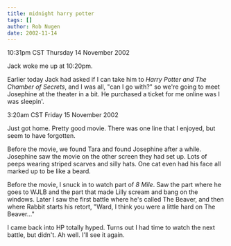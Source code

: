 ```yaml
---
title: midnight harry potter
tags: []
author: Rob Nugen
date: 2002-11-14
---
```


<p class=date>10:31pm CST Thursday 14 November 2002</p>

<p>Jack woke me up at 10:20pm.</p>

<p>Earlier today Jack had asked if I can take him to <em>Harry Potter
and The Chamber of Secrets</em>, and I was all, "can I go with?" so
we're going to meet Josephine at the theater in a bit.  He purchased a
ticket for me online was I was sleepin'.</p>

<p class=date>3:20am CST Friday 15 November 2002</p>

<p>Just got home.  Pretty good movie.  There was one line that I
enjoyed, but seem to have forgotten.</p>

<p>Before the movie, we found Tara and found Josephine after a while.
Josephine saw the movie on the other screen they had set up.  Lots of
peeps wearing striped scarves and silly hats.  One cat even had his
face all marked up to be like a beard.</p>

<p>Before the movie, I snuck in to watch part of <em>8 Mile</em>.  Saw
the part where he goes to WJLB and the part that made Lilly scream and
bang on the windows.  Later I saw the first battle where he's called
The Beaver, and then where Rabbit starts his retort, "Ward, I think
you were a little hard on The Beaver..."</p>

<p>I came back into HP totally hyped.  Turns out I had time to watch
the next battle, but didn't.  Ah well.  I'll see it again.</p>
